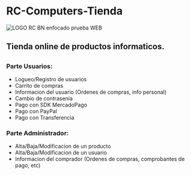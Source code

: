 # RC-Computers-Tienda 

![LOGO RC BN enfocado prueba WEB](https://github.com/shadycjs/RC-Computers-Tienda/assets/129355768/06deee99-ece0-4dd5-a07e-0f9bd294ff79)
<h2>Tienda online de productos informaticos.<h2/>
<h3>Parte Usuarios:</h3>
<ul>
  <li>Logueo/Registro de usuarios</li>
  <li>Carrito de compras</li>
  <li>Informacion del usuario (Ordenes de compras, info personal)</li>
  <li>Cambio de contrasenia</li>
  <li>Pago con SDK MercadoPago</li>
  <li>Pago con PayPal</li>
  <li>Pago con Transferencia</li>
</ul>
<h3>Parte Administrador:</h3>
<ul>
  <li>Alta/Baja/Modificacion de un producto</li>
  <li>Alta/Baja/Modificacion de un usuario</li>
  <li>Informacion del comprador (Ordenes de compras, comprobantes de pago, etc)</li>
</ul>

